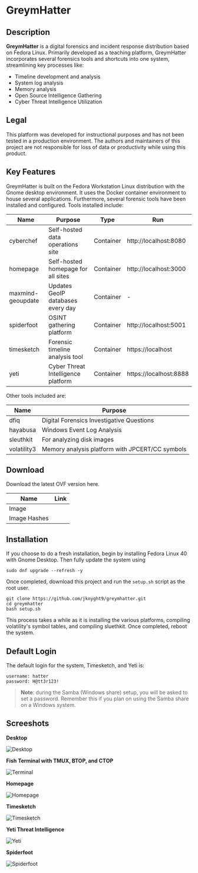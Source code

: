 # GreymHatter

## Description

**GreymHatter** is a digital forensics and incident response distribution based on Fedora Linux. Primarily developed as a teaching platform, GreymHatter incorporates several forensics tools and shortcuts into one system, streamlining key processes like:

- Timeline development and analysis
- System log analysis
- Memory analysis
- Open Source Intelligence Gathering
- Cyber Threat Intelligence Utilization

## Legal

This platform was developed for instructional purposes and has not been tested in a production environment. The authors and maintainers of this project are not responsible for loss of data or productivity while using this product.

## Key Features

GreymHatter is built on the Fedora Workstation Linux distribution with the Gnome desktop environment. It uses the Docker container environment to house several applications. Furthermore, several forensic tools have been installed and configured. Tools installed include:

| Name              | Purpose                            | Type      | Run                    |
| ----------------- | ---------------------------------- | --------- | ---------------------- |
| cyberchef         | Self-hosted data operations site   | Container | http://localhost:8080  |
| homepage          | Self-hosted homepage for all sites | Container | http://localhost:3000  |
| maxmind-geoupdate | Updates GeoIP databases every day  | Container | -                      |
| spiderfoot        | OSINT gathering platform           | Container | http://localhost:5001  |
| timesketch        | Forensic timeline analysis tool    | Container | https://localhost      |
| yeti              | Cyber Threat Intelligence platform | Container | https://localhost:8888 |

Other tools included are:

| Name        | Purpose                                         |
| ----------- | ----------------------------------------------- |
| dfiq        | Digital Forensics Investigative Questions       |
| hayabusa    | Windows Event Log Analysis                      |
| sleuthkit   | For analyzing disk images                       |
| volatility3 | Memory analysis platform with JPCERT/CC symbols |

## Download

Download the latest OVF version here.

| Name         | Link |
| ------------ | ---- |
| Image        | []() |
| Image Hashes | []() |

## Installation

If you choose to do a fresh installation, begin by installing Fedora Linux 40 with Gnome Desktop. Then fully update the system using

```shell
sudo dnf upgrade --refresh -y
```

Once completed, download this project and run the `setup.sh` script as the root user.

```shell
git clone https://github.com/jknyght9/greymhatter.git
cd greymhatter
bash setup.sh
```

This process takes a while as it is installing the various platforms, compiling volatility's symbol tables, and compiling sluethkit. Once completed, reboot the system.

## Default Login

The default login for the system, Timesketch, and Yeti is:

```text
username: hatter
password: H@tt3r123!
```

> **Note**: during the Samba (Windows share) setup, you will be asked to set a password. Remember this if you plan on using the Samba share on a Windows system.

## Screeshots

**Desktop**

![Desktop](./media/desktop.png)

**Fish Terminal with TMUX, BTOP, and CTOP**

![Terminal](./media/terminal.png)

**Homepage**

![Homepage](./media/homepage.png)

**Timesketch**

![Timesketch](./media/timesketch.png)

**Yeti Threat Intelligence**

![Yeti](./media/yeti.png)

**Spiderfoot**

![Spiderfoot](./media/spiderfoot.png)
